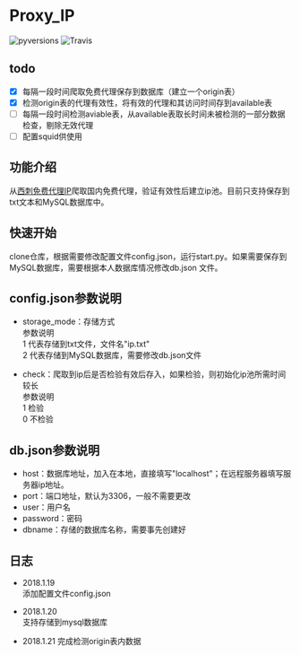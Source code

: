 # Proxy_IP

![pyversions](https://img.shields.io/badge/python%20-3.5%2B-blue.svg)
![Travis](https://img.shields.io/travis/rust-lang/rust.svg)
## todo
* [x] 每隔一段时间爬取免费代理保存到数据库（建立一个origin表）
* [x] 检测origin表的代理有效性，将有效的代理和其访问时间存到available表
* [ ] 每隔一段时间检测aviable表，从available表取长时间未被检测的一部分数据检查，剔除无效代理
* [ ] 配置squid供使用

## 功能介绍
从[西刺免费代理IP](http://www.xicidaili.com/)爬取国内免费代理，验证有效性后建立ip池。目前只支持保存到txt文本和MySQL数据库中。


## 快速开始
clone仓库，根据需要修改配置文件config.json，运行start.py。如果需要保存到MySQL数据库，需要根据本人数据库情况修改db.json
文件。

## config.json参数说明
* storage_mode：存储方式  
参数说明  
1 代表存储到txt文件，文件名"ip.txt"  
2 代表存储到MySQL数据库，需要修改db.json文件

* check：爬取到ip后是否检验有效后存入，如果检验，则初始化ip池所需时间较长  
参数说明  
1 检验  
0 不检验

## db.json参数说明
* host：数据库地址，加入在本地，直接填写"localhost"；在远程服务器填写服务器ip地址。
* port：端口地址，默认为3306，一般不需要更改
* user：用户名
* password：密码
* dbname：存储的数据库名称，需要事先创建好

## 日志
* 2018.1.19  
添加配置文件config.json

* 2018.1.20  
支持存储到mysql数据库

* 2018.1.21
完成检测origin表内数据

